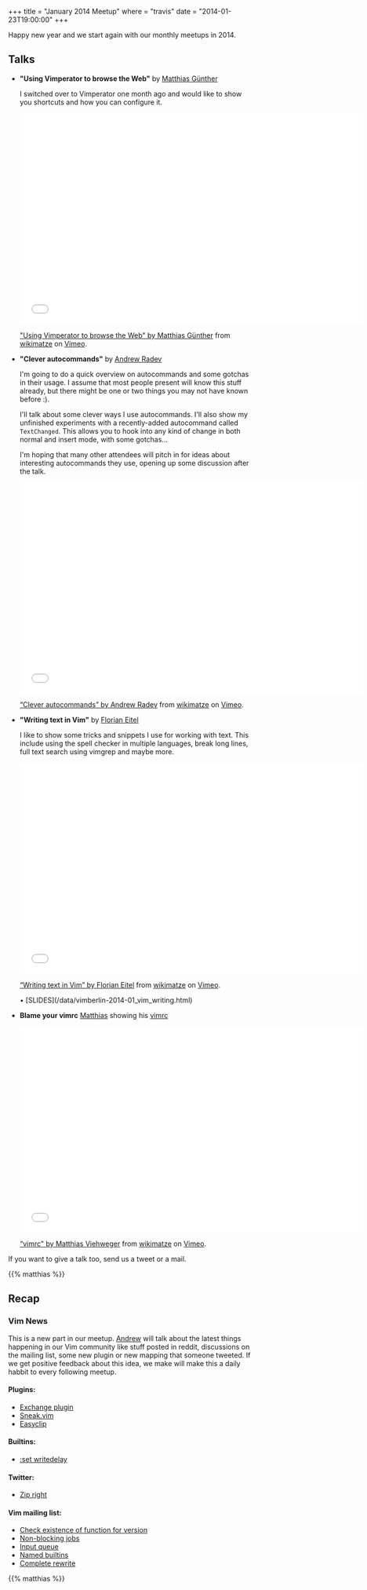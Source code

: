 +++
title = "January 2014 Meetup"
where = "travis"
date = "2014-01-23T19:00:00"
+++

Happy new year and we start again with our monthly meetups in 2014.


## Talks


* **"Using Vimperator to browse the Web"** by [Matthias Günther](https://twitter.com/wikimatze)

    I switched over to Vimperator one month ago and would like to show you shortcuts and how you can configure it.

    <iframe src="//player.vimeo.com/video/85943947" width="700" height="430" frameborder="0" webkitallowfullscreen mozallowfullscreen allowfullscreen></iframe> <p><a href="http://vimeo.com/85943947">"Using Vimperator to browse the Web" by Matthias Günther</a> from <a href="http://vimeo.com/wikimatze">wikimatze</a> on <a href="https://vimeo.com">Vimeo</a>.</p>
* **"Clever autocommands"** by [Andrew Radev](https://twitter.com/andrewradev)

    I'm going to do a quick overview on autocommands and some gotchas in their usage. I assume that most people present will know this stuff already, but there might be one or two things you may not have known before :).

    I'll talk about some clever ways I use autocommands. I'll also show my unfinished experiments with a recently-added autocommand called `TextChanged`. This allows you to hook into any kind of change in both normal and insert mode, with some gotchas...

    I'm hoping that many other attendees will pitch in for ideas about interesting autocommands they use, opening up some discussion after the talk.

    <iframe src="//player.vimeo.com/video/85031784" width="700" height="430" frameborder="0" webkitallowfullscreen mozallowfullscreen allowfullscreen></iframe> <p><a href="http://vimeo.com/85031784">“Clever autocommands” by Andrew Radev</a> from <a href="http://vimeo.com/wikimatze">wikimatze</a> on <a href="https://vimeo.com">Vimeo</a>.</p>
* **"Writing text in Vim"** by [Florian Eitel](http://feitel.indeedgeek.de/)

    I like to show some tricks and snippets I use for working with text. This include using the spell checker in multiple languages, break long lines, full text search using vimgrep and maybe more.

    <iframe src="//player.vimeo.com/video/85034312" width="700" height="430" frameborder="0" webkitallowfullscreen mozallowfullscreen allowfullscreen></iframe> <p><a href="http://vimeo.com/85034312">“Writing text in Vim” by Florian Eitel</a> from <a href="http://vimeo.com/wikimatze">wikimatze</a> on <a href="https://vimeo.com">Vimeo</a>.</p>
    • [SLIDES](/data/vimberlin-2014-01_vim_writing.html)

* **Blame your vimrc** [Matthias](https://twitter.com/der_kronn) showing his [vimrc](https://github.com/kronn/dotfiles/blob/master/.vimrc)

    <iframe src="//player.vimeo.com/video/85795008" width="700" height="420" frameborder="0" webkitallowfullscreen mozallowfullscreen allowfullscreen></iframe> <p><a href="http://vimeo.com/85795008">“vimrc" by Matthias Viehweger</a> from <a href="http://vimeo.com/wikimatze">wikimatze</a> on <a href="https://vimeo.com">Vimeo</a>.</p>

If you want to give a talk too, send us a tweet or a mail.

{{% matthias %}}


## Recap

### Vim News

This is a new part in our meetup. [Andrew](https://twitter.com/andrewradev) will talk about the latest things happening in our Vim community like stuff posted in reddit, discussions on the mailing list, some new plugin or new mapping that someone tweeted. If we get positive feedback about this idea, we make will make this a daily habbit to every following meetup.

#### Plugins:
- [Exchange plugin](https://github.com/tommcdo/vim-exchange)
- [Sneak.vim](https://github.com/justinmk/vim-sneak)
- [Easyclip](https://github.com/svermeulen/vim-easyclip)


#### Builtins:
- [:set writedelay](http://www.reddit.com/r/vim/comments/1uq71v/a_gimmicky_but_potentially_useful_option/)


#### Twitter:
- [Zip right](https://twitter.com/dotvimrc/status/424236516030685184)


#### Vim mailing list:
- [Check existence of function for version](https://groups.google.com/forum/#!topic/vim_dev/UGPhorNh_3E)
- [Non-blocking jobs](https://groups.google.com/forum/#!topic/vim_dev/QF7Bzh1YABU)
- [Input queue](https://groups.google.com/forum/#!topic/vim_dev/65jjGqS1_VQ)
- [Named builtins](https://groups.google.com/forum/#!topic/vim_dev/dcy_0HJ3RC0)
- [Complete rewrite](https://groups.google.com/forum/#!topic/vim_dev/drZDXZmYBsY)

{{% matthias %}}
